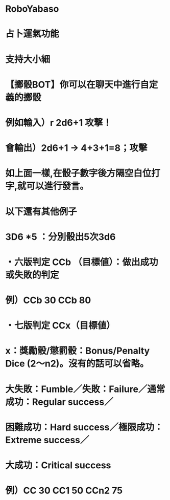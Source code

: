 # RoboYabaso
# 占卜運氣功能
# 支持大小細
# 【擲骰BOT】你可以在聊天中進行自定義的擲骰 
#  例如輸入）r 2d6+1 攻撃！
#  會輸出）2d6+1 → 4+3+1=8；攻擊
#  如上面一樣,在骰子數字後方隔空白位打字,就可以進行發言。
#  以下還有其他例子
#  3D6 *5 ：分別骰出5次3d6
#  ・六版判定 CCb （目標値）：做出成功或失敗的判定
# 例）CCb 30 CCb 80
#  ・七版判定 CCx（目標値）
#  x：獎勵骰/懲罰骰：Bonus/Penalty Dice (2～n2)。沒有的話可以省略。
#  大失敗：Fumble／失敗：Failure／通常成功：Regular success／
#  困難成功：Hard success／極限成功：Extreme success／
#  大成功：Critical success 
# 例）CC 30 CC1 50 CCn2 75

